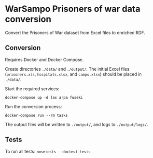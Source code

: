 # WarSampo Prisoners of war data conversion

Convert the Prisoners of War dataset from Excel files to enriched RDF.

## Conversion

Requires Docker and Docker Compose.

Create directories `./data/` and `./output/`.
The initial Excel files (`prisoners.xls`, `hospitals.xlsx`, and `camps.xlsx`) should be placed in `./data/`.

Start the required services:

`docker-compose up -d las arpa fuseki`

Run the conversion process:

`docker-compose run --rm tasks`

The output files will be written to `./output/`, and logs to `./output/logs/`.

## Tests

To run all tests: `nosetests --doctest-tests`
